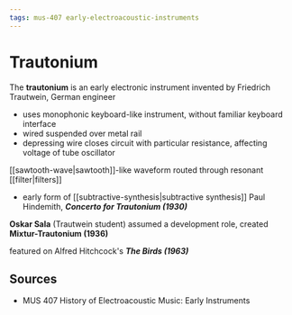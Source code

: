 ```yaml
---
tags: mus-407 early-electroacoustic-instruments
---
```


# Trautonium

The **trautonium** is an early electronic instrument invented by Friedrich Trautwein, German engineer

- uses monophonic keyboard-like instrument, without familiar keyboard interface
- wired suspended over metal rail
- depressing wire closes circuit with particular resistance, affecting voltage of tube oscillator

[[sawtooth-wave|sawtooth]]-like waveform routed through resonant [[filter|filters]]

- early form of [[subtractive-synthesis|subtractive synthesis]]
  Paul Hindemith, **_Concerto for Trautonium (1930)_**

**Oskar Sala** (Trautwein student) assumed a development role, created **Mixtur-Trautonium (1936)**

featured on Alfred Hitchcock's **_The Birds (1963)_**

## Sources

- MUS 407 History of Electroacoustic Music: Early Instruments

